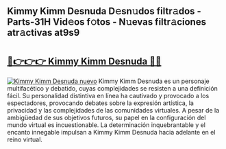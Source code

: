 ## Kimmy Kimm Desnuda D𝚎sn𝚞dos filtr𝚊dos - Parts-31H Vid𝚎os f𝚘tos - N𝚞evas filtr𝚊ciones atr𝚊ctivas at9s9

# <h2><a href="http://mbczd6.tromn.icu/?c=Kimmy+Kimm+Desnuda">🔗👉👉👉 Kimmy Kimm Desnuda 🔗🔗</a></h2>

[![Kimmy Kimm Desnuda nuevo](https://i.imgur.com/pEAQMta.gif)](http://mbczd6.tromn.icu/?c=Kimmy+Kimm+Desnuda)
Kimmy Kimm Desnuda es un personaje multifacético y debatido, cuyas complejidades se resisten a una definición fácil.  Su personalidad distintiva en línea ha cautivado y provocado a los espectadores, provocando debates sobre la expresión artística, la privacidad y las complejidades de las comunidades virtuales. A pesar de la ambigüedad de sus objetivos futuros, su papel en la configuración del mundo virtual es incuestionable. La determinación inquebrantable y el encanto innegable impulsan a Kimmy Kimm Desnuda hacia adelante en el reino virtual.
